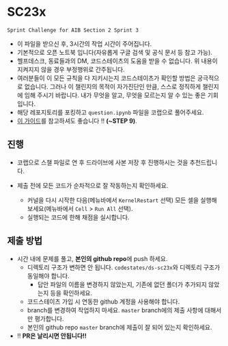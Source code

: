 # SC23x
`Sprint Challenge for AIB Section 2 Sprint 3`

- 이 파일을 받으신 후, 3시간의 작업 시간이 주어집니다.
- 기본적으로 오픈 노트북 입니다(자유롭게 구글 검색 및 공식 문서 등 참고 가능).
- 헬프데스크, 동료들과의 DM, 코드스테이츠의 도움을 받을 수 없습니다. 위 내용이 지켜지지 않을 경우 부정행위로 간주됩니다.
- 여러분들이 이 모든 규칙을 다 지키시는지 코드스테이츠가 확인할 방법은 궁극적으로 없습니다. 그러나 이 챌린지의 목적이 자가진단인 만큼, 스스로 정직하게 챌린지에 임해 주시기 바랍니다. 내가 무엇을 알고, 무엇을 모르는지 알 수 있는 좋은 기회입니다.
- 해당 레포지토리를 포킹하고 `question.ipynb` 파일을 코랩으로 풀어주세요.
- [이 가이드](https://urclass.codestates.com/15778a1d-3915-433e-9952-45fbabb4a933?playlist=439)를 참고하셔도 좋습니다 ‼️ **(~STEP 9)**. 

## 진행
- 코랩으로 스챌 파일로 연 후 드라이브에 사본 저장 후 진행하시는 것을 추천드립니다.

- 제출 전에 모든 코드가 순차적으로 잘 작동하는지 확인하세요.
  - 커널을 다시 시작한 다음(메뉴바에서 `KernelRestart` 선택) 모든 셀을 실행해 보세요(메뉴바에서 `Cell` > `Run All` 선택).
  - 실행되는 코드에 한해 채점을 실시합니다.


## 제출 방법
- 시간 내에 문제를 풀고, **본인의 github repo**에 push 하세요.
  - 디렉토리 구조가 변하면 안 됩니다. `codestates/ds-sc23x`와 디렉토리 구조가 동일해야 합니다. 
    - 답안 파일의 이름을 변경하지 않았는지, 기존에 없던 폴더가 추가되지 않았는지 등을 확인하세요.
  - 코드스테이츠 가입 시 연동한 github 계정을 사용해야 합니다.
  - branch를 변경하여 작업하지 마세요. `master` branch에의 제출 사항에 대해서만 평가합니다.
  - 본인의 github repo `master` branch에 제출이 잘 되어 있는지 확인하세요.
- ‼️ **PR은 날리시면 안됩니다!!**
